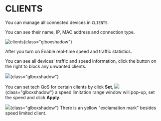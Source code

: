 # CLIENTS

You can manage all connected devices in `CLIENTS`. 

You can see their name, IP, MAC address and connection type.

![clients](https://static.gl-inet.com/docs/en/3/setup/gl-mv1000/clients/1.png){class="glboxshadow"}

After you turn on Enable real-time speed and traffic statistics. 

You can see all devices' traffic and speed information, click the button on the right to block any unwanted clients.

![](https://static.gl-inet.com/docs/en/3/setup/gl-mv1000/clients/client1.png){class="glboxshadow"}


You can set tech QoS for certain clients by click **Set**, 
![](https://static.gl-inet.com/docs/en/3/setup/convexa_b/clients/client2.png){class="glboxshadow"}
a speed limitation range window will pop-up, set the speed and click **Apply**.

![](https://static.gl-inet.com/docs/en/3/setup/convexa_b/clients/client3.png){class="glboxshadow"}
There is an yellow "exclamation mark" besides speed limited client.

